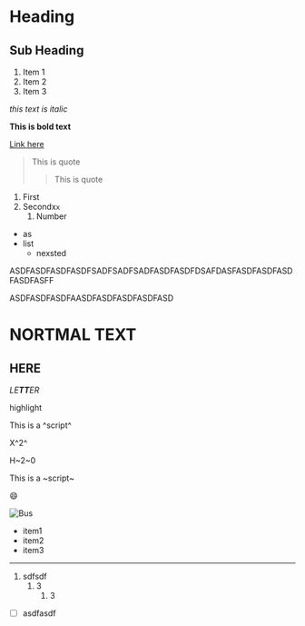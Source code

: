    # Heading


## Sub Heading
1. Item 1
2. Item 2
3. Item 3

*this text is italic*

**This is bold text**

[Link here](http://www.google.com)

> This is quote
>
> > This is quote
>

1. First
2. Secondx`x`
   1. Number

* as
* list
    * nexsted

ASDFASDFASDFASDFSADFSADFSADFASDFASDFDSAFDASFASDFASDFASDFASDFASFF




ASDFASDFASDFAASDFASDFASDFASDFASD

# NORTMAL TEXT  
## HERE

*LE**TT**ER*

<mak>highlight</mark>

This is a ^script^

X^2^

H~2~0

This is a ~script~

:smile:

![Bus](/Users/karthikeyanm/Desktop/bus.jpeg)

+ item1
+ item2
+ item3

**************  

1. sdfsdf
   1. 3
      1. 3  


- [ ] asdfasdf

